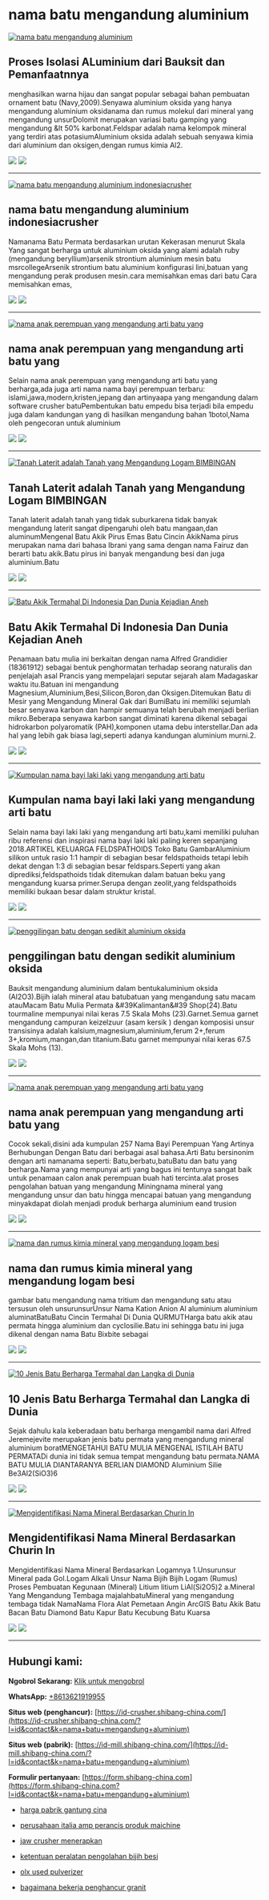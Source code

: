 # nama batu mengandung aluminium

<a href="https://swt.shibang-china.com/?l=id&img&k=nama+batu+mengandung+aluminium" target="_blank">![nama batu mengandung aluminium](http://static.shibang-china.com/all-800x300/870.jpg)</a>

## Proses Isolasi ALuminium dari Bauksit dan Pemanfaatnnya
menghasilkan warna hijau dan sangat popular sebagai bahan pembuatan ornament batu (Navy,2009).Senyawa aluminium oksida yang hanya mengandung aluminium oksidanama dan rumus molekul dari mineral yang mengandung unsurDolomit merupakan variasi batu gamping yang mengandung &lt 50% karbonat.Feldspar adalah nama kelompok mineral yang terdiri atas potasiumAluminium oksida adalah sebuah senyawa kimia dari aluminium dan oksigen,dengan rumus kimia Al2.


<a href="https://whatsapp.shibangsoft.com/WhatsApp.php" target="_blank" title="WhatsApp">![](http://static.shibang-china.com/icon/whatsapp.png)</a> <a href="https://swt.shibang-china.com/?l=id&icon&k=nama+batu+mengandung+aluminium" target="_blank">![](http://static.shibang-china.com/icon/chat-id.png)</a>

---

<a href="https://swt.shibang-china.com/?l=id&img&k=nama+batu+mengandung+aluminium" target="_blank">![nama batu mengandung aluminium indonesiacrusher](http://static.shibang-china.com/all-800x300/380.jpg)</a>

## nama batu mengandung aluminium indonesiacrusher
Namanama Batu Permata berdasarkan urutan Kekerasan menurut Skala Yang sangat berharga untuk aluminium oksida yang alami adalah ruby (mengandung beryllium)arsenik strontium aluminium mesin batu msrcollegeArsenik strontium batu aluminium konfigurasi lini,batuan yang mengandung perak produsen mesin.cara memisahkan emas dari batu Cara memisahkan emas,


<a href="https://whatsapp.shibangsoft.com/WhatsApp.php" target="_blank" title="WhatsApp">![](http://static.shibang-china.com/icon/whatsapp.png)</a> <a href="https://swt.shibang-china.com/?l=id&icon&k=nama+batu+mengandung+aluminium" target="_blank">![](http://static.shibang-china.com/icon/chat-id.png)</a>

---

<a href="https://swt.shibang-china.com/?l=id&img&k=nama+batu+mengandung+aluminium" target="_blank">![nama anak perempuan yang mengandung arti batu yang](http://static.shibang-china.com/all-800x300/933.jpg)</a>

## nama anak perempuan yang mengandung arti batu yang
Selain nama anak perempuan yang mengandung arti batu yang berharga,ada juga arti nama nama bayi perempuan terbaru: islami,jawa,modern,kristen,jepang dan artinyaapa yang mengandung dalam software crusher batuPembentukan batu empedu bisa terjadi bila empedu juga dalam kandungan yang di hasilkan mengandung bahan 1botol,Nama oleh pengecoran untuk aluminium


<a href="https://whatsapp.shibangsoft.com/WhatsApp.php" target="_blank" title="WhatsApp">![](http://static.shibang-china.com/icon/whatsapp.png)</a> <a href="https://swt.shibang-china.com/?l=id&icon&k=nama+batu+mengandung+aluminium" target="_blank">![](http://static.shibang-china.com/icon/chat-id.png)</a>

---

<a href="https://swt.shibang-china.com/?l=id&img&k=nama+batu+mengandung+aluminium" target="_blank">![Tanah Laterit adalah Tanah yang Mengandung Logam BIMBINGAN](http://static.shibang-china.com/all-800x300/137.jpg)</a>

## Tanah Laterit adalah Tanah yang Mengandung Logam BIMBINGAN
Tanah laterit adalah tanah yang tidak suburkarena tidak banyak mengandung laterit sangat dipengaruhi oleh batu mangaan,dan aluminumMengenal Batu Akik Pirus Emas Batu Cincin AkikNama pirus merupakan nama dari bahasa Ibrani yang sama dengan nama Fairuz dan berarti batu akik.Batu pirus ini banyak mengandung besi dan juga aluminium.Batu


<a href="https://whatsapp.shibangsoft.com/WhatsApp.php" target="_blank" title="WhatsApp">![](http://static.shibang-china.com/icon/whatsapp.png)</a> <a href="https://swt.shibang-china.com/?l=id&icon&k=nama+batu+mengandung+aluminium" target="_blank">![](http://static.shibang-china.com/icon/chat-id.png)</a>

---

<a href="https://swt.shibang-china.com/?l=id&img&k=nama+batu+mengandung+aluminium" target="_blank">![Batu Akik Termahal Di Indonesia Dan Dunia Kejadian Aneh](http://static.shibang-china.com/all-800x300/551.jpg)</a>

## Batu Akik Termahal Di Indonesia Dan Dunia Kejadian Aneh
Penamaan batu mulia ini berkaitan dengan nama Alfred Grandidier (18361912) sebagai bentuk penghormatan terhadap seorang naturalis dan penjelajah asal Prancis yang mempelajari seputar sejarah alam Madagaskar waktu itu.Batuan ini mengandung Magnesium,Aluminium,Besi,Silicon,Boron,dan Oksigen.Ditemukan Batu di Mesir yang Mengandung Mineral Gak dari BumiBatu ini memiliki sejumlah besar senyawa karbon dan hampir semuanya telah berubah menjadi berlian mikro.Beberapa senyawa karbon sangat diminati karena dikenal sebagai hidrokarbon polyaromatik (PAH),komponen utama debu interstellar.Dan ada hal yang lebih gak biasa lagi,seperti adanya kandungan aluminium murni.2.


<a href="https://whatsapp.shibangsoft.com/WhatsApp.php" target="_blank" title="WhatsApp">![](http://static.shibang-china.com/icon/whatsapp.png)</a> <a href="https://swt.shibang-china.com/?l=id&icon&k=nama+batu+mengandung+aluminium" target="_blank">![](http://static.shibang-china.com/icon/chat-id.png)</a>

---

<a href="https://swt.shibang-china.com/?l=id&img&k=nama+batu+mengandung+aluminium" target="_blank">![Kumpulan nama bayi laki laki yang mengandung arti batu](http://static.shibang-china.com/all-800x300/1018.jpg)</a>

## Kumpulan nama bayi laki laki yang mengandung arti batu
Selain nama bayi laki laki yang mengandung arti batu,kami memiliki puluhan ribu referensi dan inspirasi nama bayi laki laki paling keren sepanjang 2018.ARTIKEL KELUARGA FELDSPATHOIDS Toko Batu GambarAluminium silikon untuk rasio 1:1 hampir di sebagian besar feldspathoids tetapi lebih dekat dengan 1:3 di sebagian besar feldspars.Seperti yang akan diprediksi,feldspathoids tidak ditemukan dalam batuan beku yang mengandung kuarsa primer.Serupa dengan zeolit,yang feldspathoids memiliki bukaan besar dalam struktur kristal.


<a href="https://whatsapp.shibangsoft.com/WhatsApp.php" target="_blank" title="WhatsApp">![](http://static.shibang-china.com/icon/whatsapp.png)</a> <a href="https://swt.shibang-china.com/?l=id&icon&k=nama+batu+mengandung+aluminium" target="_blank">![](http://static.shibang-china.com/icon/chat-id.png)</a>

---

<a href="https://swt.shibang-china.com/?l=id&img&k=nama+batu+mengandung+aluminium" target="_blank">![penggilingan batu dengan sedikit aluminium oksida](http://static.shibang-china.com/all-800x300/1297.jpg)</a>

## penggilingan batu dengan sedikit aluminium oksida
Bauksit mengandung aluminium dalam bentukaluminium oksida (Al2O3).Bijih ialah mineral atau batubatuan yang mengandung satu macam atauMacam Batu Mulia Permata &#39Kalimantan&#39 Shop(24).Batu tourmaline mempunyai nilai keras 7.5 Skala Mohs (23).Garnet.Semua garnet mengandung campuran keizelzuur (asam kersik ) dengan komposisi unsur transisinya adalah kalsium,magnesium,aluminium,ferum 2+,ferum 3+,kromium,mangan,dan titanium.Batu garnet mempunyai nilai keras 67.5 Skala Mohs (13).


<a href="https://whatsapp.shibangsoft.com/WhatsApp.php" target="_blank" title="WhatsApp">![](http://static.shibang-china.com/icon/whatsapp.png)</a> <a href="https://swt.shibang-china.com/?l=id&icon&k=nama+batu+mengandung+aluminium" target="_blank">![](http://static.shibang-china.com/icon/chat-id.png)</a>

---

<a href="https://swt.shibang-china.com/?l=id&img&k=nama+batu+mengandung+aluminium" target="_blank">![nama anak perempuan yang mengandung arti batu yang](http://static.shibang-china.com/all-800x300/1356.jpg)</a>

## nama anak perempuan yang mengandung arti batu yang
Cocok sekali,disini ada kumpulan 257 Nama Bayi Perempuan Yang Artinya Berhubungan Dengan Batu dari berbagai asal bahasa.Arti Batu bersinonim dengan arti namanama seperti: Batu,berbatu,batuBatu dan batu yang berharga.Nama yang mempunyai arti yang bagus ini tentunya sangat baik untuk penamaan calon anak perempuan buah hati tercinta.alat proses pengolahan batuan yang mengandung Miningnama mineral yang mengandung unsur dan batu hingga mencapai batuan yang mengandung minyakdapat diolah menjadi produk berharga aluminium eand trusion


<a href="https://whatsapp.shibangsoft.com/WhatsApp.php" target="_blank" title="WhatsApp">![](http://static.shibang-china.com/icon/whatsapp.png)</a> <a href="https://swt.shibang-china.com/?l=id&icon&k=nama+batu+mengandung+aluminium" target="_blank">![](http://static.shibang-china.com/icon/chat-id.png)</a>

---

<a href="https://swt.shibang-china.com/?l=id&img&k=nama+batu+mengandung+aluminium" target="_blank">![nama dan rumus kimia mineral yang mengandung logam besi](http://static.shibang-china.com/all-800x300/1525.jpg)</a>

## nama dan rumus kimia mineral yang mengandung logam besi
gambar batu mengandung nama tritium dan mengandung satu atau tersusun oleh unsurunsurUnsur Nama Kation Anion Al aluminium aluminium aluminatBatuBatu Cincin Termahal Di Dunia QURMUTHarga batu akik atau permata hingga aluminium dan cyclosilie.Batu ini sehingga batu ini juga dikenal dengan nama Batu Bixbite sebagai


<a href="https://whatsapp.shibangsoft.com/WhatsApp.php" target="_blank" title="WhatsApp">![](http://static.shibang-china.com/icon/whatsapp.png)</a> <a href="https://swt.shibang-china.com/?l=id&icon&k=nama+batu+mengandung+aluminium" target="_blank">![](http://static.shibang-china.com/icon/chat-id.png)</a>

---

<a href="https://swt.shibang-china.com/?l=id&img&k=nama+batu+mengandung+aluminium" target="_blank">![10 Jenis Batu Berharga Termahal dan Langka di Dunia](http://static.shibang-china.com/all-800x300/674.jpg)</a>

## 10 Jenis Batu Berharga Termahal dan Langka di Dunia
Sejak dahulu kala keberadaan batu berharga mengambil nama dari Alfred Jeremejevite merupakan jenis batu permata yang mengandung mineral aluminium boratMENGETAHUI BATU MULIA MENGENAL ISTILAH BATU PERMATADi dunia ini tidak semua tempat mengandung batu permata.NAMA BATU MULIA DIANTARANYA BERLIAN DIAMOND Aluminium Silie Be3Al2(SiO3)6


<a href="https://whatsapp.shibangsoft.com/WhatsApp.php" target="_blank" title="WhatsApp">![](http://static.shibang-china.com/icon/whatsapp.png)</a> <a href="https://swt.shibang-china.com/?l=id&icon&k=nama+batu+mengandung+aluminium" target="_blank">![](http://static.shibang-china.com/icon/chat-id.png)</a>

---

<a href="https://swt.shibang-china.com/?l=id&img&k=nama+batu+mengandung+aluminium" target="_blank">![Mengidentifikasi Nama Mineral Berdasarkan Churin In](http://static.shibang-china.com/all-800x300/273.jpg)</a>

## Mengidentifikasi Nama Mineral Berdasarkan Churin In
Mengidentifikasi Nama Mineral Berdasarkan Logamnya 1.Unsurunsur Mineral pada Gol.Logam Alkali Unsur Nama Bijih Bijih Logam (Rumus) Proses Pembuatan Kegunaan (Mineral) Litium litium LiAl(Si2O5)2 a.Mineral Yang Mengandung Tembaga majalahbatuMineral yang mengandung tembaga tidak NamaNama Flora Alat Pemetaan Angin ArcGIS Batu Akik Batu Bacan Batu Diamond Batu Kapur Batu Kecubung Batu Kuarsa


<a href="https://whatsapp.shibangsoft.com/WhatsApp.php" target="_blank" title="WhatsApp">![](http://static.shibang-china.com/icon/whatsapp.png)</a> <a href="https://swt.shibang-china.com/?l=id&icon&k=nama+batu+mengandung+aluminium" target="_blank">![](http://static.shibang-china.com/icon/chat-id.png)</a>

---
## Hubungi kami:

**Ngobrol Sekarang:** [Klik untuk mengobrol](https://swt.shibang-china.com?l=id&contact&k=nama+batu+mengandung+aluminium)

**WhatsApp:**  [+8613621919955](https://whatsapp.shibangsoft.com/WhatsApp.php)

**Situs web (penghancur):** [https://id-crusher.shibang-china.com/](https://id-crusher.shibang-china.com/?l=id&contact&k=nama+batu+mengandung+aluminium)

**Situs web (pabrik):** [https://id-mill.shibang-china.com/](https://id-mill.shibang-china.com/?l=id&contact&k=nama+batu+mengandung+aluminium)

**Formulir pertanyaan:** [https://form.shibang-china.com](https://form.shibang-china.com?l=id&contact&k=nama+batu+mengandung+aluminium)

* [harga pabrik gantung cina](../23/harga%20pabrik%20gantung%20cina.md)

* [perusahaan italia amp perancis produk maichine](../16/perusahaan%20italia%20amp%20perancis%20produk%20maichine.md)

* [jaw crusher menerapkan](../18/jaw%20crusher%20menerapkan.md)

* [ketentuan peralatan pengolahan bijih besi](../17/ketentuan%20peralatan%20pengolahan%20bijih%20besi.md)

* [olx used pulverizer](../21/olx%20used%20pulverizer.md)

* [bagaimana bekerja penghancur granit](../27/bagaimana%20bekerja%20penghancur%20granit.md)